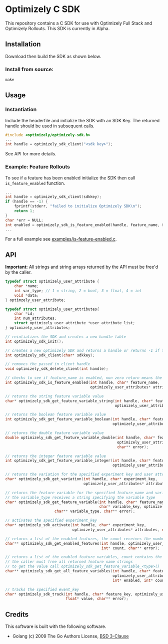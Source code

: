 # Optimizely C SDK

This repository contains a C SDK for use with Optimizely Full Stack and Optimizely Rollouts. This SDK is currently in Alpha.

## Installation

Download then build the SDK as shown below.

### Install from source:

```makefile
make
```

## Usage

### Instantiation

Include the headerfile and initialize the SDK with an SDK Key. The returned handle should be used in subsequent calls.

```c
#include <optimizely/optimizely-sdk.h>
...
int handle = optimizely_sdk_client("<sdk key>");
```

See API for more details.

### Example: Feature Rollouts

To see if a feature has been enabled initialize the SDK then call `is_feature_enabled` function.

```c
...
int handle = optimizely_sdk_client(sdkkey);
if (handle == -1) {
	fprintf(stderr, "failed to initialize Optimizely SDK\n");
	return 1;
}
char *err = NULL;
int enabled = optimizely_sdk_is_feature_enabled(handle, feature_name, &attrib, &err);
...
```

For a full example see [examples/is-feature-enabled.c](https://github.com/optimizely/c-sdk/blob/master/examples/is-feature-enabled.c).

## API

**Important:** All strings and string arrays returned by the API must be free'd by the caller.

```c
typedef struct optimizely_user_attribute {
	char *name;
	int var_type; // 1 = string, 2 = bool, 3 = float, 4 = int
	void *data;
} optimzely_user_attribute;

typedef struct optimizely_user_attributes{
	char *id;
	int num_attributes;
	struct optimizely_user_attribute *user_attribute_list;
} optimizely_user_attributes;

// reintializes the SDK and creates a new handle table
int optimizely_sdk_init();

// creates a new optimizely SDK and returns a handle or returns -1 if the sdk could not be initialized
int optimizely_sdk_client(char* sdkkey);

// removes the passed in client handle
void optimizely_sdk_delete_client(int handle);

// checks to see if feature_name is enabled, non zero return means the feature is enabled
int optimizely_sdk_is_feature_enabled(int handle, char* feature_name,
                                      optimizely_user_attributes* attributes, char** error);

// returns the string feature variable value
char* optimizely_sdk_get_feature_variable_string(int handle, char* feature_name, char* variable_key,
                                                 optimizely_user_attributes* attributes, char** error);

// returns the boolean feature variable value
int optimizely_sdk_get_feature_variable_boolean(int handle, char* feature_name, char* variable_key,
                                                optimizely_user_attributes* attributes, char** error);

// returns the double feature variable value
double optimizely_sdk_get_feature_variable_double(int handle, char* feature_name, char* variable_key,
                                                  optimizely_user_attributes* attributes,
                                                  char** error);

// returns the integer feature variable value
int optimizely_sdk_get_feature_variable_integer(int handle, char* feature_name, char* variable_key,
                                                optimizely_user_attributes* attributes, char** error);

// returns the variation for the specified experiment key and user attributes
char* optimizely_sdk_get_variation(int handle, char* experiment_key,
                                   optimizely_user_attributes* attributes, char** error);

// returns the feature variable for the specified feature_name and variable_key
// the variable_type receives a string specifying the variable type
char* optimizely_sdk_get_feature_variable(int handle, char* feature_name,
                                          char* variable_key, optimizely_user_attributes* attributes,
					  char** variable_type, char** error);

// activates the specified experiment_key
char* optimizely_sdk_activate(int handle, char* experiment_key,
                              optimizely_user_attributes* attributes, char** error);

// returns a list of the enabled features, the count receives the number of features returned
char** optimizely_sdk_get_enabled_features(int handle, optimizely_user_attributes* attributes,
                                           int* count, char** error);

// returns a list of the enabled feature variables, count contains the feature variable count
// the caller must free all returned feature name strings 
// to get the value call optimizely_sdk_get_feature_variable_<type>()
char** optimizely_sdk_get_all_feature_variables(int handle, char* feature_key,
                                                optimizely_user_attributes* attributes,
                                                int* enabled, int* count, char** error);

// tracks the specified event_key
char* optimizely_sdk_track(int handle, char* feature_key, optimizely_user_attributes* attributes,
                           float* value, char** error);
```

## Credits

This software is built with the following software.

* Golang (c) 2009 The Go Authors License, [BSD 3-Clause](https://golang.org/LICENSE)
